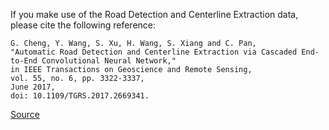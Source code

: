 If you make use of the Road Detection and Centerline Extraction data, please cite the following reference:

``` apa
G. Cheng, Y. Wang, S. Xu, H. Wang, S. Xiang and C. Pan, 
"Automatic Road Detection and Centerline Extraction via Cascaded End-to-End Convolutional Neural Network," 
in IEEE Transactions on Geoscience and Remote Sensing, 
vol. 55, no. 6, pp. 3322-3337, 
June 2017, 
doi: 10.1109/TGRS.2017.2669341.
```

[Source](https://www.kaggle.com/datasets/ipythonx/tgrs-road)